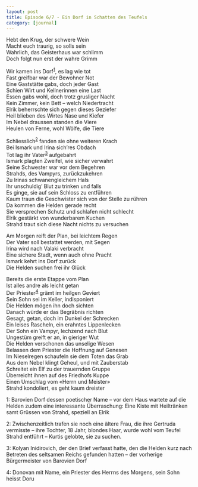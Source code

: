 ```yaml
---
layout: post
title: Episode 6/7 - Ein Dorf in Schatten des Teufels
category: [journal]
---
```


Hebt den Krug, der schwere Wein  
Macht euch traurig, so solls sein  
Wahrlich, das Geisterhaus war schlimm  
Doch folgt nun erst der wahre Grimm  

Wir kamen ins Dorf<sup>[1](#dorf)</sup>, es lag wie tot  
Fast greifbar war der Bewohner Not  
Eine Gaststätte gabs, doch jeder Gast  
Schien Wirt und Kellnerinnen eine Last  
Essen gabs wohl, doch trotz grusliger Nacht  
Kein Zimmer, kein Bett – welch Niedertracht  
Elrik beherrschte sich gegen dieses Geziefer  
Heil blieben des Wirtes Nase und Kiefer  
Im Nebel draussen standen die Viere  
Heulen von Ferne, wohl Wölfe, die Tiere  
 
Schliesslich<sup>[2](#maria)</sup> fanden sie ohne weiteren Krach  
Bei Ismark und Irina sich’res Obdach  
Tot lag ihr Vater<sup>[3](#vater)</sup> aufgebahrt  
Ismark plagten Zweifel, wie sicher verwahrt  
Seine Schwester war vor dem Begehren  
Strahds, des Vampyrs, zurückzukehren  
Zu Irinas schwanengleichem Hals  
Ihr unschuldig’ Blut zu trinken und falls  
Es ginge, sie auf sein Schloss zu entführen  
Kaum traun die Geschwister sich von der Stelle zu rühren  
Da kommen die Helden gerade recht  
Sie versprechen Schutz und schlafen nicht schlecht  
Elrik gestärkt von wunderbarem Kuchen  
Strahd traut sich diese Nacht nichts zu versuchen  

Am Morgen reift der Plan, bei leichtem Regen  
Der Vater soll bestattet werden, mit Segen  
Irina wird nach Valaki verbracht  
Eine sichere Stadt, wenn auch ohne Pracht  
Ismark kehrt ins Dorf zurück  
Die Helden suchen frei ihr Glück  

Bereits die erste Etappe vom Plan  
Ist alles andre als leicht getan  
Der Priester<sup>[4](#priester)</sup> grämt im heilgen Geviert  
Sein Sohn sei im Keller, indisponiert  
Die Helden mögen ihn doch sichten  
Danach würde er das Begräbnis richten  
Gesagt, getan, doch im Dunkel der Schrecken  
Ein leises Rascheln, ein erahntes Lippenlecken  
Der Sohn ein Vampyr, lechzend nach Blut  
Ungestüm greift er an, in gieriger Wut  
Die Helden verschonen das unselige Wesen  
Belassen dem Priester die Hoffnung auf Genesen  
Im Nieselregen schaufeln sie dem Toten das Grab  
Aus dem Nebel klingt Geheul, und mit Zauberstab  
Schreitet ein Elf zu der trauernden Gruppe  
Überreicht ihnen auf des Friedhofs Kuppe  
Einen Umschlag vom «Herrn und Meister»  
Strahd kondoliert, es geht kaum dreister  

<a name="dorf">1</a>: Barovien Dorf dessen poetischer Name – vor dem Haus wartete auf die Helden zudem eine interessante Überraschung: Eine Kiste mit Heiltränken samt Grüssen von Strahd, speziell an Elrik

<a name="maria">2</a>: Zwischenzeitlich trafen sie noch eine ältere Frau, die ihre Gertruda vermisste – ihre Tochter, 18 Jahr, blondes Haar, wurde wohl vom Teufel Strahd entführt – Kurtis gelobte, sie zu suchen.

<a name="vater">3</a>: Kolyan Inidirovich, der den Brief verfasst hatte, den die Helden kurz nach Betreten des seltsamen Reichs gefunden hatten – der vorherige Bürgermeister von Barovien Dorf

<a name="priester">4</a>: Donovan mit Name, ein Priester des Herrns des Morgens, sein Sohn heisst Doru
